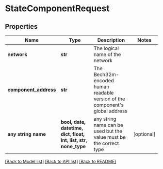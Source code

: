 # StateComponentRequest


## Properties
Name | Type | Description | Notes
------------ | ------------- | ------------- | -------------
**network** | **str** | The logical name of the network | 
**component_address** | **str** | The Bech32m-encoded human readable version of the component&#39;s global address | 
**any string name** | **bool, date, datetime, dict, float, int, list, str, none_type** | any string name can be used but the value must be the correct type | [optional]

[[Back to Model list]](../README.md#documentation-for-models) [[Back to API list]](../README.md#documentation-for-api-endpoints) [[Back to README]](../README.md)


